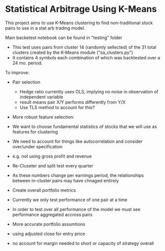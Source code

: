 # Statistical Arbitrage Using K-Means 

This project aims to use K-Means clustering to find non-traditional stock pairs to use in a stat arb trading model.

Main backetest notebook can be found in "testing" folder
- This test uses pairs from cluster 14 (randomly sellected) of the 31 total clusters created by the K-Means module ("sa_clusters.py")
- It contains 4 symbols each combination of which was backtested over a 24 mo. period.

To improve:

- Pair selection
  -   Hedge ratio currently uses OLS, implying no noise in observation of independent variable
  -   result means pair X/Y performs differently from Y/X
  -   Use TLS method to account for this?

- More robust feature selection:
-   We want to choose fundamental statistics of stocks that we will use as features for clustering
-   We need to account for things like autocorrelation and consider over/under specification
-   e.g. not using gross profit and revenue  

- Re-Cluseter and split test every quarter
-   As these numbers change per earnings period, the relationships between in-cluster pairs may have chnaged entirely

- Create overall portfolio metrics
-   Currently we only test performance of one pair at a time
-   In order to test over all performance of the model we must see performance aggregated accross pairs

- More accurate portfolio assumtions
-   using adjusted close for entry price
-   no account for margin needed to short or capacity of strategy overall 

